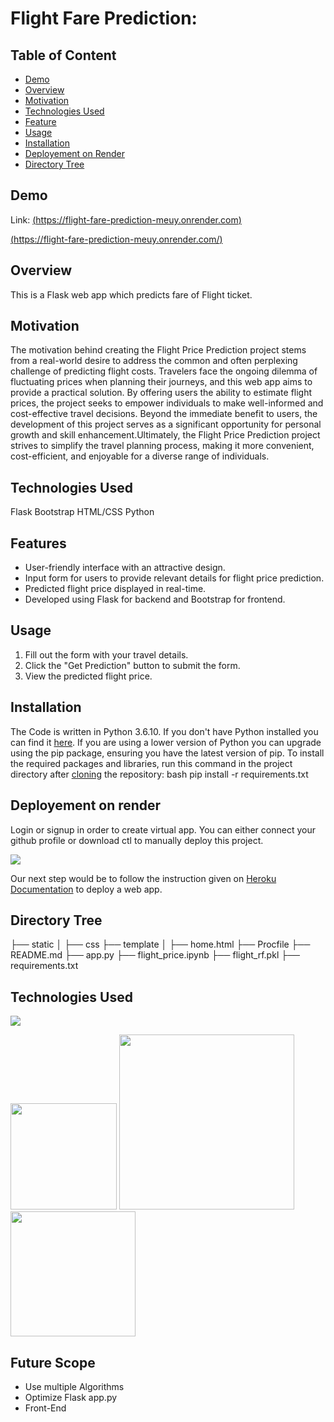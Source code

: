 # Flight Fare Prediction: 

## Table of Content
  * [Demo](#demo)
  * [Overview](#overview)
  * [Motivation](#motivation)
  * [Technologies Used](#Technologies_Used)
  * [Feature](#features)
  * [Usage](#Usage)
  * [Installation](#installation)
  * [Deployement on Render](#deployement-on-render)
  * [Directory Tree](#directory-tree)
  


## Demo
Link: [(https://flight-fare-prediction-meuy.onrender.com)](https://flight-fare-prediction-meuy.onrender.com)

[(https://flight-fare-prediction-meuy.onrender.com/)](https://flight-fare-prediction-meuy.onrender.com/)

## Overview
This is a Flask web app which predicts fare of Flight ticket.

## Motivation
The motivation behind creating the Flight Price Prediction project stems from a real-world desire to address the common and often perplexing challenge of predicting flight costs. Travelers face the ongoing dilemma of fluctuating prices when planning their journeys, and this web app aims to provide a practical solution. By offering users the ability to estimate flight prices, the project seeks to empower individuals to make well-informed and cost-effective travel decisions. Beyond the immediate benefit to users, the development of this project serves as a significant opportunity for personal growth and skill enhancement.Ultimately, the Flight Price Prediction project strives to simplify the travel planning process, making it more convenient, cost-efficient, and enjoyable for a diverse range of individuals.

## Technologies Used
Flask
Bootstrap
HTML/CSS
Python

## Features
- User-friendly interface with an attractive design.
- Input form for users to provide relevant details for flight price prediction.
- Predicted flight price displayed in real-time.
- Developed using Flask for backend and Bootstrap for frontend.

## Usage
1. Fill out the form with your travel details.
2. Click the "Get Prediction" button to submit the form.
3. View the predicted flight price.

## Installation
The Code is written in Python 3.6.10. If you don't have Python installed you can find it [here](https://www.python.org/downloads/). If you are using a lower version of Python you can upgrade using the pip package, ensuring you have the latest version of pip. To install the required packages and libraries, run this command in the project directory after [cloning](https://www.howtogeek.com/451360/how-to-clone-a-github-repository/) the repository:
bash
pip install -r requirements.txt


## Deployement on render
Login or signup in order to create virtual app. You can either connect your github profile or download ctl to manually deploy this project.

[![](https://i.imgur.com/dKmlpqX.png)](https://heroku.com)

Our next step would be to follow the instruction given on [Heroku Documentation](https://devcenter.heroku.com/articles/getting-started-with-python) to deploy a web app.

## Directory Tree 

├── static 
│   ├── css
├── template
│   ├── home.html
├── Procfile
├── README.md
├── app.py
├── flight_price.ipynb
├── flight_rf.pkl
├── requirements.txt


## Technologies Used

![](https://forthebadge.com/images/badges/made-with-python.svg)

[<img target="_blank" src="https://flask.palletsprojects.com/en/1.1.x/_images/flask-logo.png" width=170>](https://flask.palletsprojects.com/en/1.1.x/) [<img target="_blank" src="https://number1.co.za/wp-content/uploads/2017/10/gunicorn_logo-300x85.png" width=280>](https://gunicorn.org) [<img target="_blank" src="https://scikit-learn.org/stable/_static/scikit-learn-logo-small.png" width=200>](https://scikit-learn.org/stable/) 


## Future Scope

* Use multiple Algorithms
* Optimize Flask app.py
* Front-End
